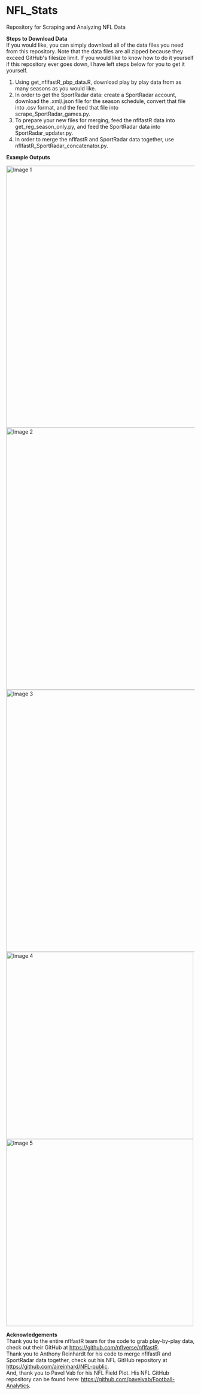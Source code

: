 # NFL_Stats
Repository for Scraping and Analyzing NFL Data

**Steps to Download Data** \
If you would like, you can simply download all of the data files you need from this repository. Note that the data files are all zipped because they exceed GitHub's filesize limit. If you would like to know how to do it yourself if this repository ever goes down, I have left steps below for you to get it yourself.

1. Using get_nflfastR_pbp_data.R, download play by play data from as many seasons as you would like.
2. In order to get the SportRadar data: create a SportRadar account, download the .xml/.json file for the season schedule, convert that file into .csv format, and the feed that file into scrape_SportRadar_games.py.
3. To prepare your new files for merging, feed the nflfastR data into get_reg_season_only.py, and feed the SportRadar data into SportRadar_updater.py.
4. In order to merge the nflfastR and SportRadar data together, use nflfastR_SportRadar_concatenator.py.

**Example Outputs**

<img src="https://user-images.githubusercontent.com/57878447/144541296-60678b6c-f01f-4bb1-a2dd-7d11a942d1a9.png" alt="Image 1" width=700/>
<img src="https://user-images.githubusercontent.com/57878447/144541389-f892214a-cb72-434b-a4bc-53dbe2a83e36.png" alt="Image 2" width=700/>
<img src="https://user-images.githubusercontent.com/57878447/144541900-d92356ca-2603-449e-b8c2-b4aacc678c21.png" alt="Image 3" width=700/>
<img src="https://user-images.githubusercontent.com/57878447/144541663-cd8c6139-0b30-4504-8697-868d6329301d.png" alt="Image 4" width=500/>
<img src="https://user-images.githubusercontent.com/57878447/144542478-18e3dd24-ab29-429e-b6ef-adeb8515137b.png" alt="Image 5" width=500/>


**Acknowledgements** \
Thank you to the entire nflfastR team for the code to grab play-by-play data, check out their GitHub at https://github.com/nflverse/nflfastR. \
Thank you to Anthony Reinhardt for his code to merge nflfastR and SportRadar data together, check out his NFL GitHub repository at https://github.com/ajreinhard/NFL-public. \
And, thank you to Pavel Vab for his NFL Field Plot. His NFL GitHub repository can be found here: https://github.com/pavelvab/Football-Analytics.
